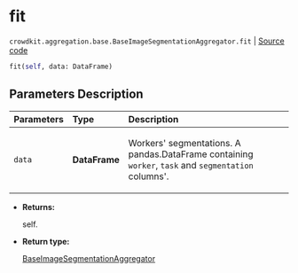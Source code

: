 # fit
`crowdkit.aggregation.base.BaseImageSegmentationAggregator.fit` | [Source code](https://github.com/Toloka/crowd-kit/blob/v1.1.0/crowdkit/aggregation/base/__init__.py#L62)

```python
fit(self, data: DataFrame)
```

## Parameters Description

| Parameters | Type | Description |
| :----------| :----| :-----------|
`data`|**DataFrame**|<p>Workers&#x27; segmentations. A pandas.DataFrame containing `worker`, `task` and `segmentation` columns&#x27;.</p>

* **Returns:**

  self.

* **Return type:**

  [BaseImageSegmentationAggregator](crowdkit.aggregation.base.BaseImageSegmentationAggregator.md)
